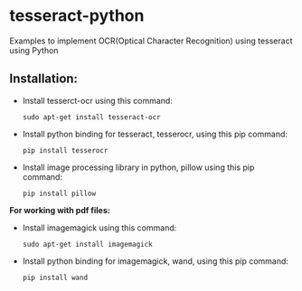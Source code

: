 # tesseract-python
Examples to implement OCR(Optical Character Recognition) using tesseract using Python

## Installation:
- Install tesserct-ocr using this command:
  ```
  sudo apt-get install tesseract-ocr
  ```
- Install python binding for tesseract, tesserocr, using this pip command:
  ```
  pip install tesserocr
  ```
- Install image processing library in python, pillow using this pip command:
  ```
  pip install pillow
  ```
  
**For working with pdf files:**
- Install imagemagick using this command:
  ```
  sudo apt-get install imagemagick
  ```
- Install python binding for imagemagick, wand, using this pip command:
  ```
  pip install wand
  ```
